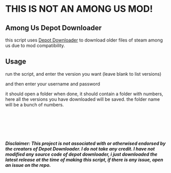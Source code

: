 # THIS IS NOT AN AMONG US MOD!
## Among Us Depot Downloader
this script uses [Depot Downloader](https://github.com/SteamRE/DepotDownloader) to download older files of steam among us due to mod compatibility.


## Usage
run the script, and enter the version you want (leave blank to list versions)

and then enter your username and password

it should open a folder when done, it should contain a folder with numbers, here all the versions you have downloaded will be saved. the folder name will be a bunch of numbers.

<br>
<br>
<br>

# 
##### Disclaimer: This project is not associated with or otherwised endorsed by the creators of Depot Downloader. I do not take ***any*** credit. I have not modified any source code of depot downloader, i just downloaded the latest release at the time of making this script, if there is any issue, open an issue on the repo.